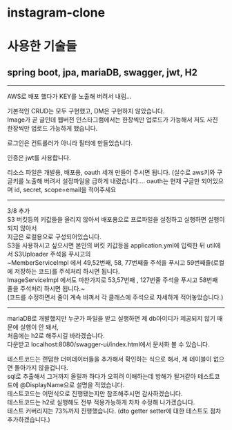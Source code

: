 # instagram-clone

# 사용한 기술들
## spring boot, jpa, mariaDB, swagger, jwt, H2

-----------------------------------------

 AWS로 배포 했다가 KEY를 노출해 버려서 내림...

기본적인 CRUD는 모두 구현했고, DM은 구현하지 않았습니다.<br>
Image가 곧 글인데 웹버전 인스타그램에서는 한장씩만 업로드가 가능해서 
저도 사진 한장씩만 업로드 가능하게 했습니다.

로그인은 컨트롤러가 아니라 필터에 만들었습니다.

인증은 jwt를 사용합니다.

리소스 파일은 개발용, 배포용, oauth 세개 만들어 주시면 됩니다. (실수로 aws키와 구글키를 노출해 버려서 설정파일을 급하게 내렸습니다....
oauth는 현재 구글만 되어있으며 id, secret, scope=email을 적어주세요

-----------------------------------------

3/8 추가 <br>
S3 버킷등의 키값들을 올리지 않아서 배포용으로 프로파일을 설정하고 실행하면 실행이되지 않아서<br>
지금은 로컬용으로 구성되어있습니다.<br>
S3을 사용하시고 싶으시면 본인의 버킷 키값등을 application.yml에 입력한 뒤 util에서 S3Uploader 주석을 푸시고의 <br>
~MemberServiceImpl 에서 49,52번째, 58, 77번째줄 주석을 푸시고 59번째줄(로컬에 저장하는 코드)를 주석처리 하시면 됩니다.<br>
ImageServiceImpl 에서도 마찬가지로 53,57번째 , 127번줄 주석을 푸시고 58번째 줄을 주석처리 하시면 됩니다.~<br>
(코드를 수정하면서 줄이 계속 바껴서 각 클래스에 주석으로 자세하게 적어놓았습니다.)<br>

-----------------------------------------
mariaDB로 개발했지만 누군가 파일을 받고 실행하면 제 db아이디가 제공되지 않기 때문에 실행이 안 돼서, <br>
처음에는 h2로 해주시길 바라겠습니다.<br>
다운받고 localhost:8080/swagger-ui/index.html에서 문서화 볼 수 있습니다.<br>

테스트코드는 랜덤한 더미데이터들을 추가해서 확인하는 식으로 해서, 제 테이블이 없으면 돌아가지 않을겁니다. <br>
sql로 추출해서 그거까지 올릴까 하다가 오히려 이해하는데 방해가 될거같아 테스트코드에 @DisplayName으로 설명을 적었습니다. <br>
테스트코드는 어떤식으로 진행됐는지만 참조해주시면 감사하겠습니다.<br>
테스트코드는 h2로 실행해도 전부 적용가능하게 차차 수정해 나가겠습니다.<br>
테스트 커버리지는 73%까지 진행했습니다. (dto getter setter에 대한 테스트도 점차 추가하겠습니다.)<br>


